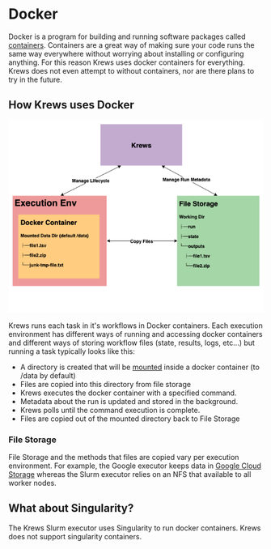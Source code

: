 # Docker

Docker is a program for building and running software packages called 
[containers](https://en.wikipedia.org/wiki/Container_(virtualization)). Containers are a great way of making sure your 
code runs the same way everywhere without worrying about installing or configuring anything. For this reason Krews 
uses docker containers for everything. Krews does not even attempt to without containers, nor are there plans to try 
in the future.

## How Krews uses Docker

<div class="img-container">
    <img alt="logo" src="../img/krews_docker.png" />
</div>

Krews runs each task in it's workflows in Docker containers. Each execution environment has different ways of 
running and accessing docker containers and different ways of storing workflow files (state, results, logs, etc...)
but running a task typically looks like this:

- A directory is created that will be [mounted](https://docs.docker.com/storage/volumes/) inside a docker container 
(to /data by default)
- Files are copied into this directory from file storage
- Krews executes the docker container with a specified command.
- Metadata about the run is updated and stored in the background.
- Krews polls until the command execution is complete.
- Files are copied out of the mounted directory back to File Storage

### File Storage

File Storage and the methods that files are copied vary per execution environment. For example, the 
Google executor keeps data in [Google Cloud Storage](https://cloud.google.com/storage/) whereas the Slurm executor
relies on an NFS that available to all worker nodes.

## What about Singularity?

The Krews Slurm executor uses Singularity to run docker containers. Krews does not support singularity containers.